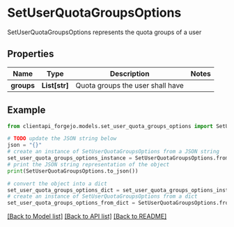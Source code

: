 # SetUserQuotaGroupsOptions

SetUserQuotaGroupsOptions represents the quota groups of a user

## Properties

Name | Type | Description | Notes
------------ | ------------- | ------------- | -------------
**groups** | **List[str]** | Quota groups the user shall have | 

## Example

```python
from clientapi_forgejo.models.set_user_quota_groups_options import SetUserQuotaGroupsOptions

# TODO update the JSON string below
json = "{}"
# create an instance of SetUserQuotaGroupsOptions from a JSON string
set_user_quota_groups_options_instance = SetUserQuotaGroupsOptions.from_json(json)
# print the JSON string representation of the object
print(SetUserQuotaGroupsOptions.to_json())

# convert the object into a dict
set_user_quota_groups_options_dict = set_user_quota_groups_options_instance.to_dict()
# create an instance of SetUserQuotaGroupsOptions from a dict
set_user_quota_groups_options_from_dict = SetUserQuotaGroupsOptions.from_dict(set_user_quota_groups_options_dict)
```
[[Back to Model list]](../README.md#documentation-for-models) [[Back to API list]](../README.md#documentation-for-api-endpoints) [[Back to README]](../README.md)


